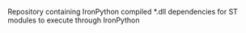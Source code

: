 Repository containing IronPython compiled *.dll dependencies for ST modules to execute through IronPython
